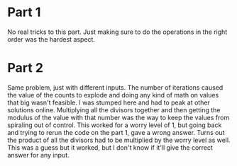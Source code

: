 
# Part 1

No real tricks to this part.  Just making sure to do the operations in the right order was the hardest aspect.

# Part 2

Same problem, just with different inputs.  The number of iterations caused the value of the counts to explode and doing any kind of math on values that big wasn't feasible.  I was stumped here and had to peak at other solutions online.   Multiplying all the divisors together and then getting the modulus of the value with that number was the way to keep the values from spiraling out of control.  This worked for a worry level of 1, but going back and trying to rerun the code on the part 1, gave a wrong answer.  Turns out the product of all the divisors had to be multiplied by the worry level as well.  This was a guess but it worked, but I don't know if it'll give the correct answer for any input.  